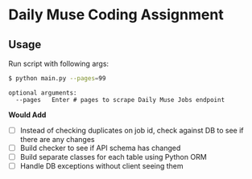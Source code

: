 # Daily Muse Coding Assignment

## Usage

Run script with following args: 

  ```bash
  $ python main.py --pages=99
  ```

  ```
  optional arguments:
    --pages   Enter # pages to scrape Daily Muse Jobs endpoint
  ```

**Would Add**
- [ ] Instead of checking duplicates on job id, check against DB to see if there are any changes
- [ ] Build checker to see if API schema has changed
- [ ] Build separate classes for each table using Python ORM
- [ ] Handle DB exceptions without client seeing them

